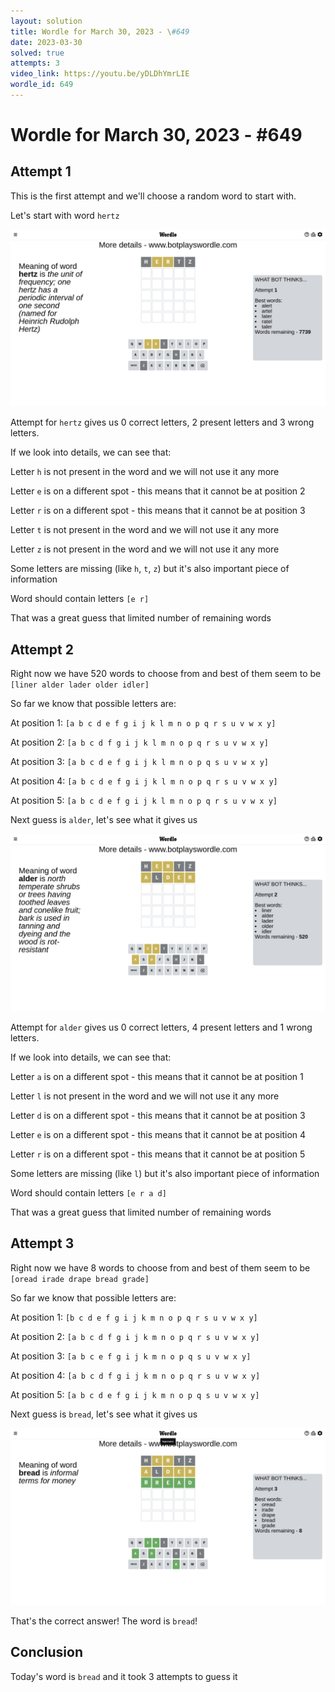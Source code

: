 ```yaml
---
layout: solution
title: Wordle for March 30, 2023 - \#649
date: 2023-03-30
solved: true
attempts: 3
video_link: https://youtu.be/yDLDhYmrLIE
wordle_id: 649
---
```


# Wordle for March 30, 2023 - \#649

## Attempt 1

This is the first attempt and we'll choose a random word to start with.

Let's start with word `hertz`

![Attempt 1](2023-03-30/attempt-1.png)

Attempt for `hertz` gives us 0 correct letters, 2 present letters and 3 wrong letters.

If we look into details, we can see that:

Letter `h` is not present in the word and we will not use it any more

Letter `e` is on a different spot - this means that it cannot be at position 2

Letter `r` is on a different spot - this means that it cannot be at position 3

Letter `t` is not present in the word and we will not use it any more

Letter `z` is not present in the word and we will not use it any more

Some letters are missing (like `h`, `t`, `z`) but it's also important piece of information

Word should contain letters `[e r]`

That was a great guess that limited number of remaining words



## Attempt 2

Right now we have 520 words to choose from and best of them seem to be `[liner alder lader older idler]`

So far we know that possible letters are:

At position 1: `[a b c d e f g i j k l m n o p q r s u v w x y]`

At position 2: `[a b c d f g i j k l m n o p q r s u v w x y]`

At position 3: `[a b c d e f g i j k l m n o p q s u v w x y]`

At position 4: `[a b c d e f g i j k l m n o p q r s u v w x y]`

At position 5: `[a b c d e f g i j k l m n o p q r s u v w x y]`

Next guess is `alder`, let's see what it gives us

![Attempt 2](2023-03-30/attempt-2.png)

Attempt for `alder` gives us 0 correct letters, 4 present letters and 1 wrong letters.

If we look into details, we can see that:

Letter `a` is on a different spot - this means that it cannot be at position 1

Letter `l` is not present in the word and we will not use it any more

Letter `d` is on a different spot - this means that it cannot be at position 3

Letter `e` is on a different spot - this means that it cannot be at position 4

Letter `r` is on a different spot - this means that it cannot be at position 5

Some letters are missing (like `l`) but it's also important piece of information

Word should contain letters `[e r a d]`

That was a great guess that limited number of remaining words



## Attempt 3

Right now we have 8 words to choose from and best of them seem to be `[oread irade drape bread grade]`

So far we know that possible letters are:

At position 1: `[b c d e f g i j k m n o p q r s u v w x y]`

At position 2: `[a b c d f g i j k m n o p q r s u v w x y]`

At position 3: `[a b c e f g i j k m n o p q s u v w x y]`

At position 4: `[a b c d f g i j k m n o p q r s u v w x y]`

At position 5: `[a b c d e f g i j k m n o p q s u v w x y]`

Next guess is `bread`, let's see what it gives us

![Attempt 3](2023-03-30/attempt-3.png)

That's the correct answer! The word is `bread`!

## Conclusion

Today's word is `bread` and it took 3 attempts to guess it

